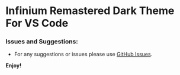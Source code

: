 # **Infinium Remastered Dark Theme For VS Code**

### **Issues and Suggestions:**
* For any suggestions or issues please use [GitHub Issues](https://github.com/imweezzy/Infinium-Remastered/issues).

**Enjoy!**
